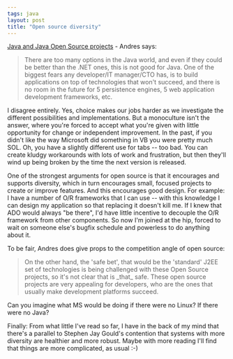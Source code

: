 ```yaml
---
tags: java
layout: post
title: "Open source diversity"
---
```




<a href="http://radio.weblogs.com/0105897/2002/10/27.html#a32">Java and Java Open Source projects</a> - Andres says:

<blockquote>There are too many options in the Java world, and even if they could be better than the .NET ones, this is not good for Java. One of the biggest fears any developer/IT manager/CTO has, is to build applications on top of technologies that won't succeed, and there is no room in the future for 5 persistence engines, 5 web application development frameworks, etc.</blockquote>

<p>I disagree entirely. Yes, choice makes our jobs harder as we investigate the different possibilities and implementations. But a monoculture isn't the answer, where you're forced to accept what you're given with little opportunity for change or independent improvement. In the past, if you didn't like the way Microsoft did something in VB you were pretty much SOL. Oh, you have a slightly different use for tabs -- too bad. You can create kludgy workarounds with lots of work and frustration, but then they'll wind up being broken by the time the next version is released.</p>

<p>One of the strongest arguments for open source is that it encourages and supports diversity, which in turn encourages small, focused projects to create or improve features. And this encourages good design. For example: I have a number of O/R frameworks that I can use -- with this knowledge I can design my application so that replacing it doesn't kill me. If I knew that ADO would always "be there", I'd have little incentive to decouple the O/R framework from other components. So now I'm joined at the hip, forced to wait on someone else's bugfix schedule and powerless to do anything about it.</p>

<p>To be fair, Andres does give props to the competition angle of open source:</p>

<blockquote>On the other hand, the 'safe bet', that would be the 'standard' J2EE set of technologies is being challenged with these Open Source projects, so it's not clear that is _that_ safe. These open source projects are very appealing for developers, who are the ones that usually make development platforms succeed.</blockquote>

<p>Can you imagine what MS would be doing if there were no Linux? If there were no Java?</p>

<p>Finally: From what little I've read so far, I have in the back of my mind that there's a parallel to Stephen Jay Gould's contention that systems with more diversity are healthier and more robust. Maybe with more reading I'll find that things are more complicated, as usual :-)</p>


